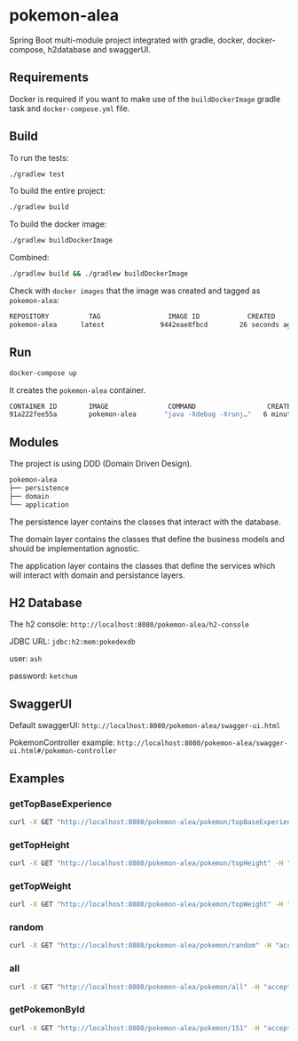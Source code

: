 # pokemon-alea
Spring Boot multi-module project integrated with gradle, docker, docker-compose, h2database and swaggerUI.

## Requirements
Docker is required if you want to make use of the `buildDockerImage` gradle task and `docker-compose.yml` file. 

## Build
To run the tests:
```bash
./gradlew test
```

To build the entire project:
```bash
./gradlew build 
```

To build the docker image:
```bash
./gradlew buildDockerImage
```

Combined:
```bash
./gradlew build && ./gradlew buildDockerImage
```

Check with `docker images` that the image was created and tagged as `pokemon-alea`:
```bash
REPOSITORY          TAG                 IMAGE ID            CREATED             SIZE
pokemon-alea      latest              9442eae8fbcd        26 seconds ago      390MB
```

## Run
```bash
docker-compose up
```
It creates the `pokemon-alea` container.
```bash
CONTAINER ID        IMAGE               COMMAND                  CREATED             STATUS              PORTS                                            NAMES
91a222fee55a        pokemon-alea       "java -Xdebug -Xrunj…"   6 minutes ago       Up 6 minutes        0.0.0.0:7080->7080/tcp, 0.0.0.0:8080->8080/tcp   pokemon-alea
```

## Modules
The project is using DDD (Domain Driven Design). 
```bash
pokemon-alea
├── persistence
├── domain
└── application 
```

The persistence layer contains the classes that interact with the database.

The domain layer contains the classes that define the business models and should be implementation agnostic.

The application layer contains the classes that define the services which will interact with domain and persistance layers.


## H2 Database
The h2 console: `http://localhost:8080/pokemon-alea/h2-console`

JDBC URL: `jdbc:h2:mem:pokedexdb`

user: `ash`

password: `ketchum`


## SwaggerUI
Default swaggerUI: `http://localhost:8080/pokemon-alea/swagger-ui.html`

PokemonController example: `http://localhost:8080/pokemon-alea/swagger-ui.html#/pokemon-controller`


## Examples
### getTopBaseExperience
```bash
curl -X GET "http://localhost:8080/pokemon-alea/pokemon/topBaseExperience" -H "accept: */*"
```
### getTopHeight
```bash
curl -X GET "http://localhost:8080/pokemon-alea/pokemon/topHeight" -H "accept: */*"
```
### getTopWeight
```bash
curl -X GET "http://localhost:8080/pokemon-alea/pokemon/topWeight" -H "accept: */*"
```
### random
```bash
curl -X GET "http://localhost:8080/pokemon-alea/pokemon/random" -H "accept: */*"
```
### all
```bash
curl -X GET "http://localhost:8080/pokemon-alea/pokemon/all" -H "accept: */*"
```
### getPokemonById
```bash
curl -X GET "http://localhost:8080/pokemon-alea/pokemon/151" -H "accept: */*"
```
